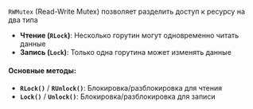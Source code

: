 

`RWMutex` (Read-Write Mutex) позволяет разделить доступ к ресурсу на два типа
- **Чтение (`RLock`)**: Несколько горутин могут одновременно читать данные
- **Запись (`Lock`)**: Только одна горутина может изменять данные

#### Основные методы:

- **`RLock()`** / **`RUnlock()`**: Блокировка/разблокировка для чтения
- **`Lock()`** / **`Unlock()`**: Блокировка/разблокировка для записи

